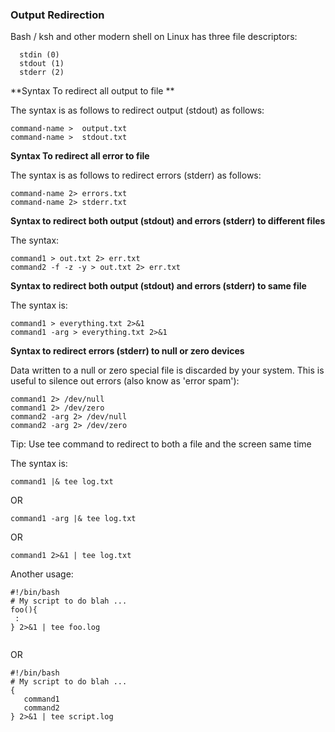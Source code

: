 ### Output Redirection
Bash / ksh and other modern shell on Linux has three file descriptors:  

```
  stdin (0)
  stdout (1)
  stderr (2)
```

**Syntax To redirect all output to file **

The syntax is as follows to redirect output (stdout) as follows:

 ```
command-name >  output.txt
command-name >  stdout.txt
 ```
**Syntax To redirect all error to file**

The syntax is as follows to redirect errors (stderr) as follows:

 ```
command-name 2> errors.txt
command-name 2> stderr.txt
 ```
 
**Syntax to redirect both output (stdout) and errors (stderr) to different files**

The syntax:

```
command1 > out.txt 2> err.txt
command2 -f -z -y > out.txt 2> err.txt
```
 
**Syntax to redirect both output (stdout) and errors (stderr) to same file**

The syntax is:
 
 ```
command1 > everything.txt 2>&1
command1 -arg > everything.txt 2>&1
 ```
 
**Syntax to redirect errors (stderr) to null or zero devices**

Data written to a null or zero special file is discarded by your system. This is useful to silence out errors (also know as 'error spam'):

 ```
command1 2> /dev/null
command1 2> /dev/zero
command2 -arg 2> /dev/null
command2 -arg 2> /dev/zero
 ```
 
Tip: Use tee command to redirect to both a file and the screen same time

The syntax is:

`command1 |& tee log.txt`

OR

`command1 -arg |& tee log.txt`

OR

`command1 2>&1 | tee log.txt`
 
 
Another usage:

```
#!/bin/bash
# My script to do blah ...
foo(){
 :
} 2>&1 | tee foo.log
 
```
 
OR

```
#!/bin/bash
# My script to do blah ...
{
   command1
   command2
} 2>&1 | tee script.log
```